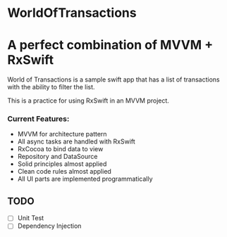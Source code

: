# WorldOfTransactions

# A perfect combination of MVVM + RxSwift

World of Transactions is a sample swift app that has a list of transactions with the ability to filter the list.

This is a practice for using RxSwift in an MVVM project.



### Current Features:

- MVVM for architecture pattern
- All async tasks are handled with RxSwift
- RxCocoa to bind data to view
- Repository and DataSource
- Solid principles almost applied 
- Clean code rules almost applied
- All UI parts are implemented programmatically 

## TODO
- [ ] Unit Test
- [ ] Dependency Injection
